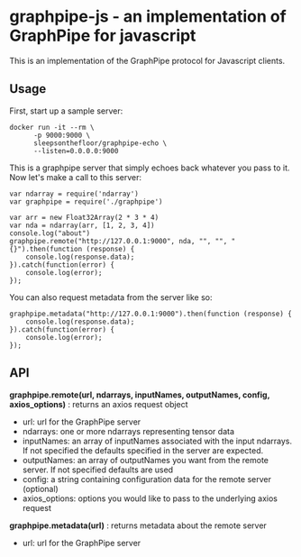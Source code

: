# graphpipe-js - an implementation of GraphPipe for javascript
This is an implementation of the GraphPipe protocol for Javascript
clients.

## Usage

First, start up a sample server:

```
docker run -it --rm \
      -p 9000:9000 \
      sleepsonthefloor/graphpipe-echo \
      --listen=0.0.0.0:9000
```
This is a graphpipe server that simply echoes back whatever
you pass to it.  Now let's make a call to this server:


```
var ndarray = require('ndarray')
var graphpipe = require('./graphpipe')

var arr = new Float32Array(2 * 3 * 4)
var nda = ndarray(arr, [1, 2, 3, 4])
console.log("about")
graphpipe.remote("http://127.0.0.1:9000", nda, "", "", "{}").then(function (response) {
    console.log(response.data);
}).catch(function(error) {
    console.log(error);
});
```

You can also request metadata from the server like so:
```
graphpipe.metadata("http://127.0.0.1:9000").then(function (response) {
    console.log(response.data);
}).catch(function(error) {
    console.log(error);
});
```

## API

**graphpipe.remote(url, ndarrays, inputNames, outputNames, config, axios_options)** : returns an axios request object

* url: url for the GraphPipe server
* ndarrays: one or more ndarrays representing tensor data
* inputNames: an array of inputNames associated with the input ndarrays.  If not specified the defaults specified in the server are expected.
* outputNames: an array of outputNames you want from the remote server.  If not
  specified defaults are used
* config: a string containing configuration data for the remote server (optional)
* axios_options: options you would like to pass to the underlying axios request

**graphpipe.metadata(url)** : returns metadata about the remote server
* url: url for the GraphPipe server
